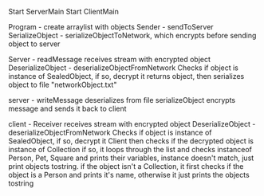 Start ServerMain
Start ClientMain

Program - create arraylist with objects
Sender - sendToServer
SerializeObject - serializeObjectToNetwork, which encrypts before sending object to server

Server - readMessage receives stream with encrypted object
DeserializeObject - deserializeObjectFromNetwork
Checks if object is instance of SealedObject, if so, decrypt it
returns object, then serializes object to file "networkObject.txt"

server - writeMessage deserializes from file
serializeObject encrypts message and sends it back to client

client - Receiver receives stream with encrypted object
DeserializeObject - deserializeObjectFromNetwork
Checks if object is instance of SealedObject, if so, decrypt it
Client then checks if the decrypted object is instance of Collection
if so, it loops through the list and checks instanceof Person, Pet, Square and prints their variables, instance doesn't
match, just print objects tostring.
if the object isn't a Collection, it first checks if the object is a Person and prints it's name,
otherwise it just prints the objects tostring
